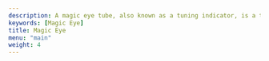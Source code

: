```yaml
---
description: A magic eye tube, also known as a tuning indicator, is a type of vacuum tube that visually displays the amplitude of an electronic signal, such as an audio output or radio-frequency signal strength. These devices were frequently used in radio equipment to enable more precise station tuning.
keywords: [Magic Eye]
title: Magic Eye
menu: "main"
weight: 4
---
```

